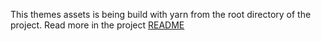 This themes assets is being build with yarn from the root directory of the project. Read more in the project [README](../../../../README.md)
